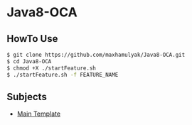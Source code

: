 # Java8-OCA

## HowTo Use

```bash
$ git clone https://github.com/maxhamulyak/Java8-OCA.git
$ cd Java8-OCA
$ chmod +X ./startFeature.sh
$ ./startFeature.sh -f FEATURE_NAME
```

## Subjects

* [Main Template](/example/readmemd)